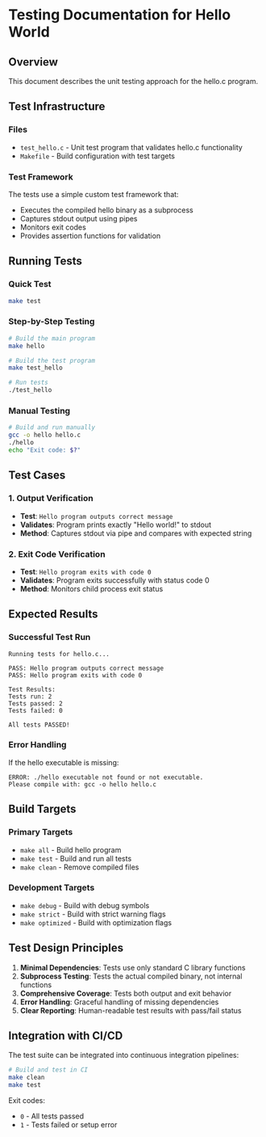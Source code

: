 # Testing Documentation for Hello World

## Overview

This document describes the unit testing approach for the hello.c program.

## Test Infrastructure

### Files
- `test_hello.c` - Unit test program that validates hello.c functionality
- `Makefile` - Build configuration with test targets

### Test Framework
The tests use a simple custom test framework that:
- Executes the compiled hello binary as a subprocess
- Captures stdout output using pipes
- Monitors exit codes
- Provides assertion functions for validation

## Running Tests

### Quick Test
```bash
make test
```

### Step-by-Step Testing
```bash
# Build the main program
make hello

# Build the test program  
make test_hello

# Run tests
./test_hello
```

### Manual Testing
```bash
# Build and run manually
gcc -o hello hello.c
./hello
echo "Exit code: $?"
```

## Test Cases

### 1. Output Verification
- **Test**: `Hello program outputs correct message`
- **Validates**: Program prints exactly "Hello world!" to stdout
- **Method**: Captures stdout via pipe and compares with expected string

### 2. Exit Code Verification  
- **Test**: `Hello program exits with code 0`
- **Validates**: Program exits successfully with status code 0
- **Method**: Monitors child process exit status

## Expected Results

### Successful Test Run
```
Running tests for hello.c...

PASS: Hello program outputs correct message
PASS: Hello program exits with code 0

Test Results:
Tests run: 2
Tests passed: 2
Tests failed: 0

All tests PASSED!
```

### Error Handling
If the hello executable is missing:
```
ERROR: ./hello executable not found or not executable.
Please compile with: gcc -o hello hello.c
```

## Build Targets

### Primary Targets
- `make all` - Build hello program
- `make test` - Build and run all tests
- `make clean` - Remove compiled files

### Development Targets
- `make debug` - Build with debug symbols
- `make strict` - Build with strict warning flags
- `make optimized` - Build with optimization flags

## Test Design Principles

1. **Minimal Dependencies**: Tests use only standard C library functions
2. **Subprocess Testing**: Tests the actual compiled binary, not internal functions
3. **Comprehensive Coverage**: Tests both output and exit behavior
4. **Error Handling**: Graceful handling of missing dependencies
5. **Clear Reporting**: Human-readable test results with pass/fail status

## Integration with CI/CD

The test suite can be integrated into continuous integration pipelines:

```bash
# Build and test in CI
make clean
make test
```

Exit codes:
- `0` - All tests passed
- `1` - Tests failed or setup error